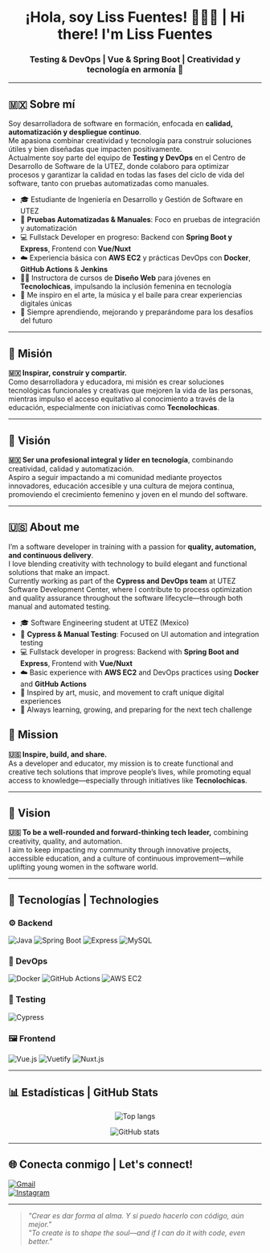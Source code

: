 <h1 align="center">¡Hola, soy Liss Fuentes! 👩‍💻✨ | Hi there! I'm Liss Fuentes</h1>
<h3 align="center">Testing & DevOps | Vue & Spring Boot | Creatividad y tecnología en armonía 🌱</h3>

---

## 🇲🇽 Sobre mí

Soy desarrolladora de software en formación, enfocada en **calidad, automatización y despliegue continuo**.  
Me apasiona combinar creatividad y tecnología para construir soluciones útiles y bien diseñadas que impacten positivamente.  
Actualmente soy parte del equipo de **Testing y DevOps** en el Centro de Desarrollo de Software de la UTEZ, donde colaboro para optimizar procesos y garantizar la calidad en todas las fases del ciclo de vida del software, tanto con pruebas automatizadas como manuales.

- 🎓 Estudiante de Ingeniería en Desarrollo y Gestión de Software en UTEZ  
- 🧪 **Pruebas Automatizadas & Manuales**: Foco en pruebas de integración y automatización  
- 💻 Fullstack Developer en progreso: Backend con **Spring Boot y Express**, Frontend con **Vue/Nuxt**  
- ☁️ Experiencia básica con **AWS EC2** y prácticas DevOps con **Docker**, **GitHub Actions** & **Jenkins**  
- 👩‍🏫 Instructora de cursos de **Diseño Web** para jóvenes en **Tecnolochicas**, impulsando la inclusión femenina en tecnología  
- 🎨 Me inspiro en el arte, la música y el baile para crear experiencias digitales únicas  
- 🚀 Siempre aprendiendo, mejorando y preparándome para los desafíos del futuro

---

## 🎯 Misión
**🇲🇽 Inspirar, construir y compartir.**  
Como desarrolladora y educadora, mi misión es crear soluciones tecnológicas funcionales y creativas que mejoren la vida de las personas, mientras impulso el acceso equitativo al conocimiento a través de la educación, especialmente con iniciativas como **Tecnolochicas**.

---

## 🌟 Visión 
**🇲🇽 Ser una profesional integral y líder en tecnología**, combinando creatividad, calidad y automatización.  
Aspiro a seguir impactando a mi comunidad mediante proyectos innovadores, educación accesible y una cultura de mejora continua, promoviendo el crecimiento femenino y joven en el mundo del software.

---


## 🇺🇸 About me

I’m a software developer in training with a passion for **quality, automation, and continuous delivery**.  
I love blending creativity with technology to build elegant and functional solutions that make an impact.  
Currently working as part of the **Cypress and DevOps team** at UTEZ Software Development Center, where I contribute to process optimization and quality assurance throughout the software lifecycle—through both manual and automated testing.

- 🎓 Software Engineering student at UTEZ (Mexico)  
- 🧪 **Cypress & Manual Testing**: Focused on UI automation and integration testing  
- 💻 Fullstack developer in progress: Backend with **Spring Boot and Express**, Frontend with **Vue/Nuxt**  
- ☁️ Basic experience with **AWS EC2** and DevOps practices using **Docker** and **GitHub Actions**  
- 🎨 Inspired by art, music, and movement to craft unique digital experiences  
- 🚀 Always learning, growing, and preparing for the next tech challenge

## 🎯 Mission 
**🇺🇸 Inspire, build, and share.**  
As a developer and educator, my mission is to create functional and creative tech solutions that improve people’s lives, while promoting equal access to knowledge—especially through initiatives like **Tecnolochicas**.

---

## 🌟 Vision  
**🇺🇸 To be a well-rounded and forward-thinking tech leader,** combining creativity, quality, and automation.  
I aim to keep impacting my community through innovative projects, accessible education, and a culture of continuous improvement—while uplifting young women in the software world.

---

## 🧰 Tecnologías | Technologies

### ⚙️ Backend
![Java](https://img.shields.io/badge/Java-ED8B00?style=flat&logo=java&logoColor=white)
![Spring Boot](https://img.shields.io/badge/Spring_Boot-6DB33F?style=flat&logo=springboot&logoColor=white)
![Express](https://img.shields.io/badge/Express.js-000000?style=flat&logo=express&logoColor=white)
![MySQL](https://img.shields.io/badge/MySQL-005C84?style=flat&logo=mysql&logoColor=white)

### 🚀 DevOps
![Docker](https://img.shields.io/badge/Docker-2496ED?style=flat&logo=docker&logoColor=white)
![GitHub Actions](https://img.shields.io/badge/GitHub_Actions-2088FF?style=flat&logo=githubactions&logoColor=white)
![AWS EC2](https://img.shields.io/badge/AWS_EC2-FF9900?style=flat&logo=amazonaws&logoColor=white)

### 🧪 Testing
![Cypress](https://img.shields.io/badge/Cypress-17202C?style=flat&logo=cypress&logoColor=white)

### 🖼️ Frontend
![Vue.js](https://img.shields.io/badge/Vue.js-35495E?style=flat&logo=vue.js&logoColor=4FC08D)
![Vuetify](https://img.shields.io/badge/Vuetify-1867C0?style=flat&logo=vuetify&logoColor=white)
![Nuxt.js](https://img.shields.io/badge/Nuxt.js-00DC82?style=flat&logo=nuxt.js&logoColor=white)

---

## 📊 Estadísticas | GitHub Stats

<p align="center">
  <img src="https://github-readme-stats.vercel.app/api/top-langs/?username=AlixStart313&layout=compact&theme=radical" alt="Top langs" />
</p>
<p align="center">
  <img src="https://github-readme-stats.vercel.app/api?username=AlixStart313&show_icons=true&theme=radical" alt="GitHub stats" />
</p>

---

## 🌐 Conecta conmigo | Let's connect!

[![Gmail](https://img.shields.io/badge/Email-georginafuentesfigueroa@gmail.com-red?style=flat&logo=gmail)](mailto:georginafuentesfigueroa@gmail.com)  
[![Instagram](https://img.shields.io/badge/Instagram-llamame_alibb.cpp-purple?style=flat&logo=instagram)](https://instagram.com/llamame_alibb.cpp)

---

> *"Crear es dar forma al alma. Y si puedo hacerlo con código, aún mejor."*  
> *"To create is to shape the soul—and if I can do it with code, even better."*
